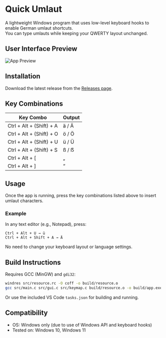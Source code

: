 # Quick Umlaut

A lightweight Windows program that uses low-level keyboard hooks to enable German umlaut shortcuts.  
You can type umlauts while keeping your QWERTY layout unchanged.

## User Interface Preview

![App Preview](https://raw.githubusercontent.com/hwahyeon/quick-umlaut/refs/heads/readme/images/preview.png)

## Installation

Download the latest release from the [Releases page](https://github.com/hwahyeon/quick-umlaut/releases/tag/v1.0.0).

## Key Combinations

| Key Combo                | Output |
| ------------------------ | ------ |
| Ctrl + Alt + (Shift) + A | ä / Ä  |
| Ctrl + Alt + (Shift) + O | ö / Ö  |
| Ctrl + Alt + (Shift) + U | ü / Ü  |
| Ctrl + Alt + (Shift) + S | ß / ẞ  |
| Ctrl + Alt + [           | „      |
| Ctrl + Alt + ]           | “      |

## Usage

Once the app is running, press the key combinations listed above to insert umlaut characters.

### Example

In any text editor (e.g., Notepad), press:

```
Ctrl + Alt + U → ü
Ctrl + Alt + Shift + A → Ä
```

No need to change your keyboard layout or language settings.

## Build Instructions

Requires GCC (MinGW) and `gdi32`:

```bash
windres src/resource.rc -O coff -o build/resource.o
gcc src/main.c src/gui.c src/keymap.c build/resource.o -o build/app.exe -lgdi32 -municode -mwindows
```

Or use the included VS Code `tasks.json` for building and running.

## Compatibility

- OS: Windows only (due to use of Windows API and keyboard hooks)
- Tested on: Windows 10, Windows 11
